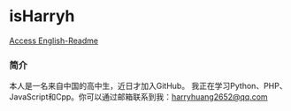 # isHarryh
[Access English-Readme](README.md)
### 简介
本人是一名来自中国的高中生，近日才加入GitHub。
我正在学习Python、PHP、JavaScript和Cpp。你可以通过邮箱联系到我：harryhuang2652@qq.com
